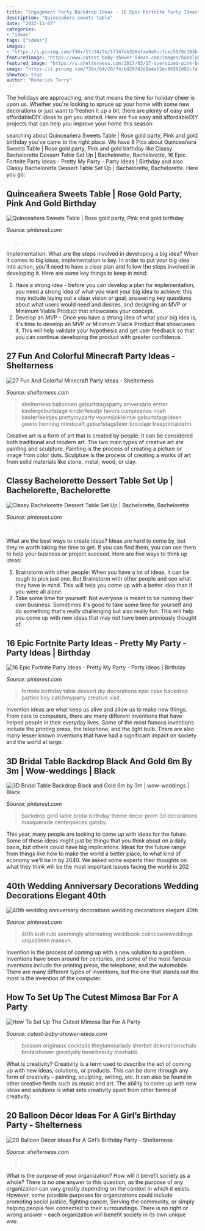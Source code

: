 ```yaml
---
title: "Engagement Party Backdrop Ideas - 16 Epic Fortnite Party Ideas"
description: "Quinceañera sweets table"
date: "2022-11-07"
categories:
- "ideas"
tags: ["ideas"]
images:
- "https://i.pinimg.com/736x/17/34/7e/17347eb2b8efae8e8ccfcec5978c103b.jpg"
featuredImage: "https://www.cutest-baby-shower-ideas.com/images/bubblybar2.jpg"
featured_image: "https://i.shelterness.com/2017/03/17-oversized-pink-balloons-for-decorating-a-dessert-table.jpg"
image: "https://i.pinimg.com/736x/b4/20/74/b420743d9a4ab2ec86592d82cfaf78c9.jpg"
ShowToc: true
author: "Roderick Terry"
---
```



The holidays are approaching, and that means the time for holiday cheer is upon us. Whether you're looking to spruce up your home with some new decorations or just want to freshen it up a bit, there are plenty of easy and affordableDIY ideas to get you started. Here are five easy and affordableDIY projects that can help you improve your home this season: 

	

		
searching about Quinceañera Sweets Table | Rose gold party, Pink and gold birthday you've came to the right place. We have 8 Pics about Quinceañera Sweets Table | Rose gold party, Pink and gold birthday like Classy Bachelorette Dessert Table Set Up | Bachelorette, Bachelorette, 16 Epic Fortnite Party Ideas - Pretty My Party - Party Ideas | Birthday and also Classy Bachelorette Dessert Table Set Up | Bachelorette, Bachelorette. Here you go:
		
    
## Quinceañera Sweets Table | Rose Gold Party, Pink And Gold Birthday

<img loading=lazy src="https://i.pinimg.com/736x/17/34/7e/17347eb2b8efae8e8ccfcec5978c103b.jpg" onerror="this.onerror=null;this.src='https://tse1.mm.bing.net/th?id=OIP.Ux4nV0p0quPbeFyMGymoSwHaLH&amp;pid=15.1';" alt="Quinceañera Sweets Table | Rose gold party, Pink and gold birthday">

_Source: pinterest.com_

>. 

	

Implementation: What are the steps involved in developing a big idea?
When it comes to big ideas, implementation is key. In order to put your big idea into action, you'll need to have a clear plan and follow the steps involved in developing it. Here are some key things to keep in mind: 
1. Have a strong idea - before you can develop a plan for implementation, you need a strong idea of what you want your big idea to achieve. this may include laying out a clear vision or goal, answering key questions about what users would need and desires, and designing an MVP or Minimum Viable Product that showcases your concept. 
2. Develop an MVP - Once you have a strong idea of what your big idea is, it's time to develop an MVP or Minimum Viable Product that showcases it. This will help validate your hypothesis and get user feedback so that you can continue developing the product with greater confidence.

    
## 27 Fun And Colorful Minecraft Party Ideas - Shelterness

<img loading=lazy src="https://i.shelterness.com/2016/10/08-Minecraft-balloons.jpg" onerror="this.onerror=null;this.src='https://tse2.mm.bing.net/th?id=OIP.q0X725zrkuhXpe88tdc_WgHaLN&amp;pid=15.1';" alt="27 Fun And Colorful Minecraft Party Ideas - Shelterness">

_Source: shelterness.com_

>shelterness ballonnen geburtstagsparty aniversário erster kindergeburtstage kinderfeestje favors cumpleaños noah kinderfeestjes prettymyparty voormijnkleintje geburtstagsideen geeno henning mindcraft geburtstagsfeier bricolaje freeprintabletm. 

	

Creative art is a form of art that is created by people. It can be considered both traditional and modern art. The two main types of creative art are painting and sculpture. Painting is the process of creating a picture or image from color dots. Sculpture is the process of creating a works of art from solid materials like stone, metal, wood, or clay.

    
## Classy Bachelorette Dessert Table Set Up | Bachelorette, Bachelorette

<img loading=lazy src="https://i.pinimg.com/736x/95/fb/db/95fbdbaf8f09812581cbd56008652c58.jpg" onerror="this.onerror=null;this.src='https://tse2.mm.bing.net/th?id=OIP.g8eKuPxv27SqzSzne5V4GQHaJ3&amp;pid=15.1';" alt="Classy Bachelorette Dessert Table Set Up | Bachelorette, Bachelorette">

_Source: pinterest.com_

>. 

	

What are the best ways to create ideas?
Ideas are hard to come by, but they're worth taking the time to get. If you can find them, you can use them to help your business or project succeed. Here are five ways to think up ideas: 
1. Brainstorm with other people: When you have a lot of ideas, it can be tough to pick just one. But Brainstorm with other people and see what they have in mind. This will help you come up with a better idea than if you were all alone. 
2. Take some time for yourself: Not everyone is meant to be running their own business. Sometimes it's good to take some time for yourself and do something that's really challenging but also really fun. This will help you come up with new ideas that may not have been previously thought of. 

    
## 16 Epic Fortnite Party Ideas - Pretty My Party - Party Ideas | Birthday

<img loading=lazy src="https://i.pinimg.com/736x/79/39/3c/79393cb09b6dc84d874bcb7068aac2e1.jpg" onerror="this.onerror=null;this.src='https://tse1.mm.bing.net/th?id=OIP._4ifbJ1X4ecAeXI_HWvO3wHaJ4&amp;pid=15.1';" alt="16 Epic Fortnite Party Ideas - Pretty My Party - Party Ideas | Birthday">

_Source: pinterest.com_

>fortnite birthday table dessert diy decorations epic cake backdrop parties boy catchmyparty creative visit. 

	

Invention ideas are what keep us alive and allow us to make new things. From cars to computers, there are many different inventions that have helped people in their everyday lives. Some of the most famous inventions include the printing press, the telephone, and the light bulb. There are also many lesser known inventions that have had a significant impact on society and the world at large.

    
## 3D Bridal Table Backdrop Black And Gold 6m By 3m | Wow-weddings | Black

<img loading=lazy src="https://i.pinimg.com/736x/00/68/2d/00682da5e3d86f6cf4d134b1988c55c4.jpg" onerror="this.onerror=null;this.src='https://tse3.mm.bing.net/th?id=OIP.hy0PRSWXNItP-Q67nlo4ngHaJ3&amp;pid=15.1';" alt="3D Bridal Table Backdrop Black and Gold 6m by 3m | wow-weddings | Black">

_Source: pinterest.com_

>backdrop gold table bridal birthday theme decor prom 3d decorations masquerade centerpieces gatsby. 

	

This year, many people are looking to come up with ideas for the future. Some of these ideas might just be things that you think about on a daily basis, but others could have big implications. Ideas for the future range from things like how to make the world a better place, to what kind of economy we'll be in by 2040. We asked some experts their thoughts on what they think will be the most important issues facing the world in 202
    
## 40th Wedding Anniversary Decorations Wedding Decorations Elegant 40th

<img loading=lazy src="https://i.pinimg.com/736x/b4/20/74/b420743d9a4ab2ec86592d82cfaf78c9.jpg" onerror="this.onerror=null;this.src='https://tse4.mm.bing.net/th?id=OIP.5ZJAnhMGGaoPMsXJLrtgeQHaKT&amp;pid=15.1';" alt="40th wedding anniversary decorations wedding decorations elegant 40th">

_Source: pinterest.com_

>40th kish rubi seemingly alternating weddbook colincowieweddings urquidlinen massvn. 

	

Invention is the process of coming up with a new solution to a problem. Inventions have been around for centuries, and some of the most famous inventions include the printing press, the telephone, and the automobile. There are many different types of inventions, but the one that stands out the most is the invention of the computer.

    
## How To Set Up The Cutest Mimosa Bar For A Party

<img loading=lazy src="https://www.cutest-baby-shower-ideas.com/images/bubblybar2.jpg" onerror="this.onerror=null;this.src='https://tse2.mm.bing.net/th?id=OIP.ujNbKkoQBrzfyUHEjpYNIAHaJ4&amp;pid=15.1';" alt="How To Set Up The Cutest Mimosa Bar For A Party">

_Source: cutest-baby-shower-ideas.com_

>boisson originaux cocktails theglamourlady sherbet dekorationschale bridalshower greatlydiy tenerbeauty mashabli. 

	

What is creativity?
Creativity is a term used to describe the act of coming up with new ideas, solutions, or products. This can be done through any form of creativity – painting, sculpting, writing, etc. It can also be found in other creative fields such as music and art. The ability to come up with new ideas and solutions is what sets creativity apart from other forms of creativity.

    
## 20 Balloon Décor Ideas For A Girl’s Birthday Party - Shelterness

<img loading=lazy src="https://i.shelterness.com/2017/03/17-oversized-pink-balloons-for-decorating-a-dessert-table.jpg" onerror="this.onerror=null;this.src='https://tse2.mm.bing.net/th?id=OIP.BRPvCWXyjO_-y--X9ApYSgHaLH&amp;pid=15.1';" alt="20 Balloon Décor Ideas For A Girl’s Birthday Party - Shelterness">

_Source: shelterness.com_

>. 

	

What is the purpose of your organization? How will it benefit society as a whole?
There is no one answer to this question, as the purpose of any organization can vary greatly depending on the context in which it exists. However, some possible purposes for organizations could include promoting social justice, fighting cancer, Serving the community, or simply helping people feel connected to their surroundings. There is no right or wrong answer – each organization will benefit society in its own unique way.

